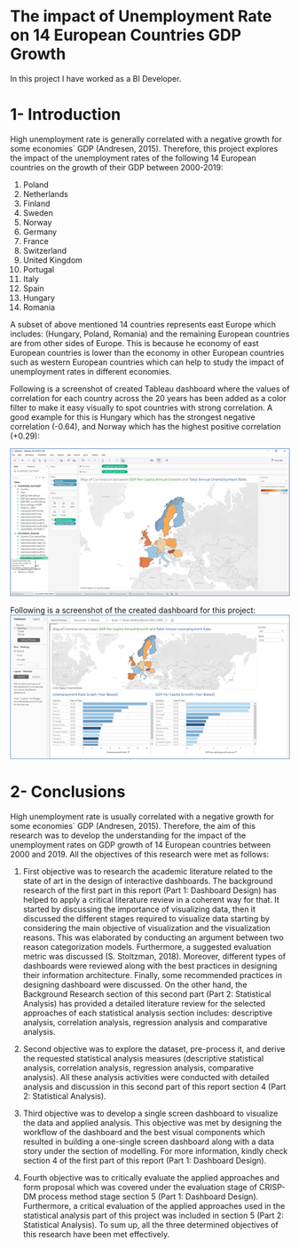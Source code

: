 # The impact of Unemployment Rate on 14 European Countries GDP Growth
In this project I have worked as a BI Developer.
# 1-	Introduction
High unemployment rate is generally correlated with a negative growth for some economies` GDP (Andresen, 2015). Therefore, this project explores the impact of the unemployment rates of the following 14 European countries on the growth of their GDP between 2000-2019:
1.	Poland
2.	Netherlands
3.	Finland
4.	Sweden
5.	Norway
6.	Germany
7.	France
8.	Switzerland
9.	United Kingdom
10.	Portugal
11.	Italy
12.	Spain
13.	Hungary
14.	Romania

A subset of above mentioned 14 countries represents east Europe which includes: (Hungary, Poland, Romania) and the remaining European countries are from other sides of Europe. This is because he economy of east European countries is lower than the economy in other European countries such as western European countries which can help to study the impact of unemployment rates in different economies.

Following is a screenshot of created Tableau dashboard where the values of correlation for each country across the 20 years has been added as a color filter to make it easy visually to spot countries with strong correlation. A good example for this is Hungary which has the strongest negative correlation (-0.64), and Norway which has the highest positive correlation (+0.29):  

![Sample Graph](https://github.com/mutawakel-oss/BI_Dashboard_Unemployment_Rate_Analysis/blob/main/Picture1.png)

Following is a screenshot of the created dashboard for this project:
![Dashboard](https://github.com/mutawakel-oss/BI_Dashboard_Unemployment_Rate_Analysis/blob/main/Picture2.png)


# 2-	Conclusions
High unemployment rate is usually correlated with a negative growth for some economies` GDP (Andresen, 2015). Therefore, the aim of this research was to develop the understanding for the impact of the unemployment rates on GDP growth of 14 European countries between 2000 and 2019. All the objectives of this research were met as follows:
1.	First objective was to research the academic literature related to the state of art in the design of interactive dashboards. The background research of the first part in this report (Part 1: Dashboard Design) has helped to apply a critical literature review in a coherent way for that. It started by discussing the importance of visualizing data, then it discussed the different stages required to visualize data starting by considering the main objective of visualization and the visualization reasons. This was elaborated by conducting an argument between two reason categorization models. Furthermore, a suggested evaluation metric was discussed (S. Stoltzman, 2018). Moreover, different types of dashboards were reviewed along with the best practices in designing their information architecture. Finally, some recommended practices in designing dashboard were discussed. On the other hand, the Background Research section of this second part (Part 2: Statistical Analysis) has provided a detailed literature review for the selected approaches of each statistical analysis section includes: descriptive analysis, correlation analysis, regression analysis and comparative analysis.
2.	Second objective was to explore the dataset, pre-process it, and derive the requested statistical analysis measures (descriptive statistical analysis, correlation analysis, regression analysis, comparative analysis). All these analysis activities were conducted with detailed analysis and discussion in this second part of this report section 4 (Part 2: Statistical Analysis).
3.	Third objective was to develop a single screen dashboard to visualize the data and applied analysis. This objective was met by designing the workflow of the dashboard and the best visual components which resulted in building a one-single screen dashboard along with a data story under the section of modelling. For more information, kindly check section 4 of the first part of this report (Part 1: Dashboard Design). 

4.	Fourth objective was to critically evaluate the applied approaches and form proposal which was covered under the evaluation stage of CRISP-DM process method stage section 5 (Part 1: Dashboard Design). Furthermore, a critical evaluation of the applied approaches used in the statistical analysis part of this project was included in section 5 (Part 2: Statistical Analysis).
To sum up, all the three determined objectives of this research have been met effectively.

